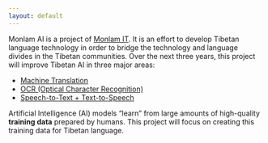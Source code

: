 ```yaml
---
layout: default
---
```


Monlam AI is a project of [Monlam IT](https://monlamit.com). It is an effort to develop Tibetan language technology in order to bridge the technology and language divides in the Tibetan communities. Over the next three years, this project will improve Tibetan AI in three major areas:
- [Machine Translation](mt.md)
- [OCR (Optical Character Recognition)](ocr.md)
- [Speech-to-Text + Text-to-Speech](stt.md)

Artificial Intelligence (AI) models “learn” from large amounts of high-quality **training data** prepared by humans. This project will focus on creating this training data for Tibetan language.
